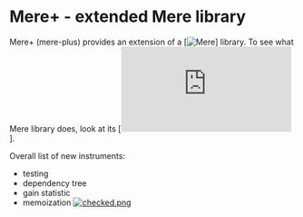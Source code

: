 # Mere+ - extended Mere library

Mere+ (mere-plus) provides an extension of a [![Mere](https://github.com/GlaDos28/mere)] library.
To see what Mere library does, look at its [![README](https://github.com/GlaDos28/mere/blob/master/README.md)].

Overall list of new instruments:

- testing
- dependency tree
- gain statistic
- memoization [![checked.png](https://s24.postimg.org/4ar2fhkk5/checked.png)](https://postimg.org/image/wnmk5y6a9/)

